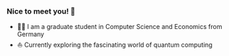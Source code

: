 ### Nice to meet you! 👋

- 👨‍🎓️ I am a graduate student in Computer Science and Economics from Germany
- ⛵️ Currently exploring the fascinating world of quantum computing
